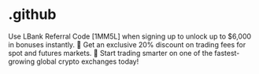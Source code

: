 # .github
Use LBank Referral Code [1MM5L] when signing up to unlock up to $6,000 in bonuses instantly. 💸 Get an exclusive 20% discount on trading fees for spot and futures markets. 🚀 Start trading smarter on one of the fastest-growing global crypto exchanges today!
